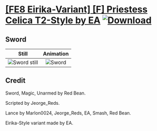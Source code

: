 # [\[FE8 Eirika-Variant\] \[F\] Priestess Celica T2-Style by EA](./) [![Download](https://img.shields.io/badge/Download--red?style=social&logo=github)](https://minhaskamal.github.io/DownGit/#/home?url=https://github.com/Klokinator/FE-Repo/tree/main/Battle%20Animations%2FLords%20-%20Vanilla%20and%20Custom%2F%5BFE8%20Eirika-Variant%5D%20%5BF%5D%20Priestess%20Celica%20T2-Style%20by%20EA%2F1.%20Sword)

## Sword

| Still | Animation |
| :---: | :-------: |
| ![Sword still](./Sword_000.png) | ![Sword](./Sword.gif) |

## Credit

Sword, Magic, Unarmed by Red Bean.

Scripted by Jeorge_Reds.

Lance by Marlon0024, Jeorge_Reds, EA, Smash, Red Bean.

Eirika-Style variant made by EA.
